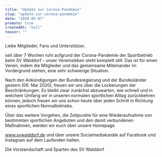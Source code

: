 ```yaml
---
title: "Update zur Corona-Pandemie"
slug: "update-zur-corona-pandemie"
date: "2020-05-07"
promote: true
createdAt: "null"
teaser: ""
---
```

<p class="text-justify">Liebe Mitglieder, Fans und Unterstützer,


<p class="text-justify">seit über 7 Wochen ruht aufgrund der Corona-Pandemie der Sportbetrieb beim SV Walddorf - unser Vereinsleben steht komplett still. Das ist für einen Verein, indem die Mitglieder und das gemeinsame Miteinander im Vordergrund stehen, eine sehr schwierige Situation.


<p class="text-justify">Nach den Ankündigungen der Bundesregierung und der Bundesländer gestern (06. Mai 2020), freuen wir uns über die Lockerungen der Beschränkungen. Es bleibt zwar zunächst abzuwarten, wie schnell und in welchem Umfang wir in unseren normalen sportlichen Alltag zurückkehren können, jedoch freuen wir uns schon heute über jeden Schritt in Richtung eines sportlichen Normalbetriebs.


<p class="text-justify">Über das weitere Vorgehen, die Zeitpunkte für eine Wiederaufnahme von bestimmten sportlichen Angeboten und den damit verbundenen Maßnahmen, werden wir euch über unsere Homepage

www.svwalddorf.de und über unsere Socialmediakanäle auf Facebook und Instagram auf dem Laufenden halten.


<p class="text-justify">Die Vorstandschaft und Sparten des SV Walddorf


<p class="text-justify"> 
